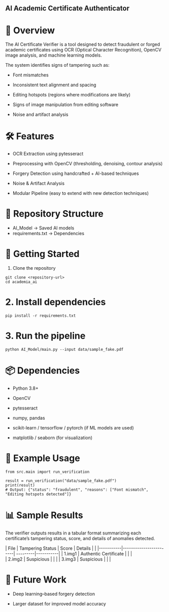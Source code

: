 ## AI Academic Certificate  Authenticator
# 📌 Overview

The AI Certificate Verifier is a tool designed to detect fraudulent or forged academic certificates using OCR (Optical Character Recognition), OpenCV image analysis, and machine learning models.

The system identifies signs of tampering such as:

- Font mismatches

- Inconsistent text alignment and spacing

- Editing hotspots (regions where modifications are likely)

- Signs of image manipulation from editing software

- Noise and artifact analysis

# 🛠️ Features

- OCR Extraction using pytesseract

- Preprocessing with OpenCV (thresholding, denoising, contour analysis)

- Forgery Detection using handcrafted + AI-based techniques

- Noise & Artifact Analysis

- Modular Pipeline (easy to extend with new detection techniques)

# 📂 Repository Structure
- AI_Model → Saved AI models
- requirements.txt → Dependencies

# 🚀 Getting Started
1. Clone the repository
```
git clone <repository-url>
cd academia_ai
```

# 2. Install dependencies
```
pip install -r requirements.txt
```
# 3. Run the pipeline
```
python AI_Model/main.py --input data/sample_fake.pdf
```

# 📦 Dependencies

- Python 3.8+

- OpenCV

- pytesseract

- numpy, pandas

- scikit-learn / tensorflow / pytorch (if ML models are used)

- matplotlib / seaborn (for visualization)

# 🧪 Example Usage
```
from src.main import run_verification

result = run_verification("data/sample_fake.pdf")
print(result)
# Output: {"status": "fraudulent", "reasons": ["Font mismatch", "Editing hotspots detected"]}
```
# 📊 Sample Results
The verifier outputs results in a tabular format summarizing each certificate’s tampering status, score, and details of anomalies detected.

| File      | Tampering Status       | Score    | Details   |                                                                                                                |
|-----------|------------------------| ---------|-----------|
| 1.img1    | Authentic Certificate  |          |           |                                                                                                                 
| 2.img2    | Suspicious             |          |           |
| 3.img3    | Suspicious             |          |           |

# 📌 Future Work

- Deep learning–based forgery detection

- Larger dataset for improved model accuracy
